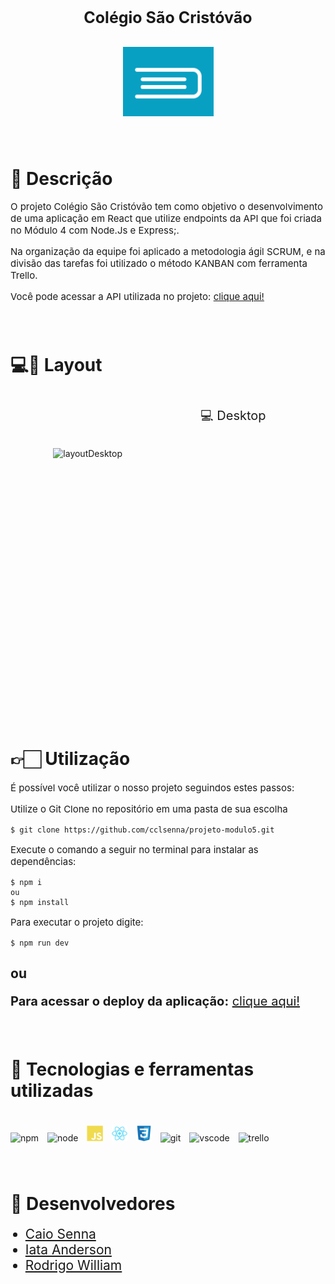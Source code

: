 <div  style="margin:5rem 0;
width: 100%;
display: flex;
justify-content:space-between;
flex-direction: column;">
   <h2 align="center" style="font-size: 25px;margin-bottom: 2rem;">Colégio São Cristóvão</h2>
   <div align="center">
    <img style="width: 145px;" src="./src/assets/imgs/logo.png" alt="logo"/>
   </div>
</div>

# 🔖 Descrição
<div style="margin-bottom:5rem;">

<p style="font-size: 15px">O projeto Colégio São Cristóvão tem como objetivo o desenvolvimento de uma aplicação em React que utilize endpoints da API que foi criada no Módulo 4 com
Node.Js e Express;.</p>
<p style="font-size: 15px">Na organização da equipe foi aplicado a metodologia ágil SCRUM, e na divisão das tarefas foi utilizado o método KANBAN com ferramenta Trello.</p>
<p style="font-size: 15px"></p>
<p style="font-size: 15px">Você pode acessar a API utilizada no projeto: <a href="https://github.com/cclsenna/api-escola-modulo4" target="_blank" style="font-size:15px">clique aqui!</a></p>

</div>



# 💻📱 Layout

<div style="width: 100vw; display: flex; justify-content: space-around; align-items: center; margin-bottom: 5rem;">
<div style="width: 60%; display: flex; flex-direction: column; align-items: center;">
 <p style="text-align:center; font-size: 20px; margin-bottom: 2rem;">💻 Desktop</p>
<img style=" width: 50rem; height: 25rem;" src="./src/assets/imgs/layoutDesktop.gif" alt="layoutDesktop">
</div>
<div style="height: 100%;">
<p style="text-align:center; font-size: 20px; margin-bottom: 2rem;"> 📱 Mobile</p>
<img style=" width: 15rem; height: 25rem;" src="./src/assets/imgs/layoutMobile.gif" alt="layoutDesktop">
</div>
</div>

# 👉🏻 Utilização 

<p style="font-size: 15px">É possível você utilizar o nosso projeto seguindos estes passos:</p>
<p style="font-size: 15px">Utilize o Git Clone no repositório em uma pasta de sua escolha</p>


```
$ git clone https://github.com/cclsenna/projeto-modulo5.git
```
<p style="font-size: 15px">Execute o comando a seguir no terminal para instalar as dependências:</p>

```
$ npm i
ou
$ npm install
```

<p style="font-size: 15px">Para executar o projeto digite:</p>

```
$ npm run dev
```
## ou

<p style="font-size: 20px; margin-bottom: 5rem;"><strong>Para acessar o deploy da aplicação:</strong> <a href="https://colegio-sao-cristovao-g1bqm91c1-cclsenna.vercel.app/" target="_blank" style="font-size: 20px">clique aqui!</a></p>

# 🔧 Tecnologias e ferramentas utilizadas

<div style="margin-bottom: 5rem;">

<img alt="npm" height="5%" width="5%" style="margin-right:10px; margin-top:20px" src="https://symbols.getvecta.com/stencil_89/73_npm.639266ac20.png"/>
<img alt="node" height="5%" width="5%" style="margin-right:10px; margin-top:20px" src="https://www.cursou.com.br/wp-content/uploads/2021/09/Curso-de-API-Node.js-com-Typescript.png"/>
<img alt="javaScript" height="5%" width="5%" style="margin-right:10px" src="https://raw.githubusercontent.com/devicons/devicon/master/icons/javascript/javascript-plain.svg">
<img alt="react" height="5%" width="5%" style="margin-right:10px; margin-top:20px" src="https://raw.githubusercontent.com/devicons/devicon/master/icons/react/react-original.svg"/>
<img alt="css" height="5%" width="5%" style="margin-right:10px" src="https://raw.githubusercontent.com/devicons/devicon/master/icons/css3/css3-original.svg">
<img alt="git" height="5%" width="5%" style="margin-right:10px; margin-top:20px" src="https://cdn.jsdelivr.net/gh/devicons/devicon/icons/git/git-original.svg"/>
<img alt="vscode" height="5%" width="5%" style="margin-right:10px; margin-top:20px" src="https://camo.githubusercontent.com/add2c9721e333f0043ac938f3dadbc26a282776e01b95b308fcaba5afaf74ae3/68747470733a2f2f6173736574732e76657263656c2e636f6d2f696d6167652f75706c6f61642f76313538383830353835382f7265706f7369746f726965732f76657263656c2f6c6f676f2e706e67"/>
<img alt="trello" height="5%" width="5%" style="margin-right:10px; margin-top:20px" src="https://iconarchive.com/download/i94427/bokehlicia/captiva/web-trello.ico"/>

</div>

# 🤵 Desenvolvedores

<ul>
    <li style="font-size:21px"><a href="https://www.linkedin.com/in/caiosenna93/" target="_blank"> Caio Senna</a></li>
    <li style="font-size:21px"><a href="https://www.linkedin.com/in/iata-mendon%C3%A7a/" target="_blank"> Iata Anderson</a></li>
    <li style="font-size:21px"><a href="https://www.linkedin.com/in/rodrigo-william1/" target="_blank"> Rodrigo William </a></li>
</ul>
<br>